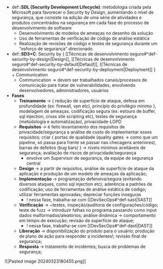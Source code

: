 * def::**SDL (Security Development Lifecycle)**: metodologia criada pela Microsoft para favorecer o Security by Design, aumentando o nível de segurança, que consiste na adição de uma série de atividades e produtos concentrados na segurança em cada fase do processo de desenvolvimento de software
	* Desenvolvimento de modelos de ameaças no desenho da solução
	* Uso de ferramentas de verificação de código de análise estática
	* Realização de revisões de código e testes de segurança durante um "esforço de segurança" direcionado
* def::**SD3+C**: Security by { [[Técnicas de desenvolvimento seguro#^def-security-by-design|Design]], [[Técnicas de desenvolvimento seguro#^def-security-by-default|Default]], [[Técnicas de desenvolvimento seguro#^def-security-by-deployment|Deployment]] } + Communication
	* Communication -> devem ser trabalhados canais/processos de comunicação para tratar de vulnerabilidades, envolvendo desenvolvedores, administradores, usuários
* **Fases**
	* **Treinamento** -> { redução de superfície de ataque, defesa em profundidade (ex: firewall, vpn etc), princípio do privilégio mínimo }, modelagem de ameaças, codificação segura (ex: estouro de buffer, sql injection, cross site scripting etc), testes de segurança (metodologia e automatização), privacidade-LGPD
	* **Requisitos** -> é feito levantamento dos requisitos de privacidade/segurança e análise de custo de impleementar esses requisitos; criar { portas de qualidade (quality gates -> como que um pipeline, só passa para frente se passar nas checagens anteriores), barras de defeitos (bug bars) } -> níveis mínimos aceitáveis de segurança; avaliação de riscos de privacidade/segurança
		* envolve um Supervisor de segurança, da equipe de segurança central
	* **Design** -> a partir de requisitos, análise de superfície de ataque da aplicação e produção de um modelo de ameaças da aplicação; 
	* **Implementação** -> programação defensiva/segura (evitando diversos ataques, como sql injection etc);  aderência a padrões de codificação; uso de ferramentas de análise estática de código; utilizar ferramentas aprovadas; depreciar funções inseguras
		* ! nessa fase, trabalha-se com [[DevSecOps#^def-sast|SAST]]
	* **Verificação** -> ~testes, inspeção/auditoria de configurações/código; teste de fuzz -> introduzir falhas no programa passando como input dados malformados/aleatórios; análise dinâmica -> comportamento em tempo de execução; revisão de superfície de ataque; 
		* ! nessa fase, trabalha-se com [[DevSecOps#^def-dast|DAST]]
	* **Liberação** -> disponibilização do produto para o usuário; produção de plano de ação para responder a incidentes!; revisão final de segurança; 
	* **Resposta** -> tratamento de incidentes; busca de problemas de segurança; 



![[Pasted image 20240323180455.png]]